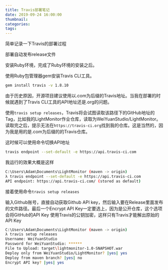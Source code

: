 ```yaml
---
title: Travis部署笔记
date: 2019-09-24 16:00:00
thumbnail:
categories:
tags:
---
```


简单记录一下Travis的部署过程

部署自动发布release文件

安装Ruby环境，完成了Ruby环境的安装之后。

使用Ruby包管理器gem安装Travis CLI工具。

```bash
gem install travis -v 1.8.10
```

由于历史原因，开源项目建议使用以.com为后缀的Travis地址。当我在部署的时候就遇到了Travis CLI工具的API地址还是.org的问题。

使用`travis setup releases`，Travis将会试图读取该路径下的GitHub地址的Tag，比如我的LightMonitor作业仓库，读取为WeiYuanStudio/LightMonitor。读取完之后，提示无法在`https://travis-ci.org`找到我的仓库。这是当然的，因为我是用的是.com为后缀的的Travis仓库。

这时候可以使用命令切换API地址

```bash
travis endpoint --set-default -e https://api.travis-ci.com
```

我运行的效果大概是这样

```bash
C:\Users\Adam\Documents\LightMonitor (maven -> origin)
λ travis endpoint --set-default -e https://api.travis-ci.com
API endpoint: https://api.travis-ci.com/ (stored as default)
```

接着使用命令`travis setup releases`

输入Github账号，直接自动获取Github API key，然后输入要在Release里面发布的文件路径。最后一个Encrypt API Key一定要选上，因为是公开仓库，这个选项会将GitHub的API Key 使用Travis的公钥加密，这样只有Travis才能解出原始的API Key

```bash
C:\Users\Adam\Documents\LightMonitor (maven -> origin)
λ travis setup releases
Username: WeiYuanStudio
Password for WeiYuanStudio: ******
File to Upload: target\lightmonitor-1.0-SNAPSHOT.war
Deploy only from WeiYuanStudio/LightMonitor? |yes| yes
Deploy from maven branch? |yes| no
Encrypt API key? |yes| yes
```
